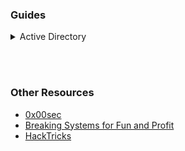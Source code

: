 ### Guides
<details><summary>Active Directory</summary>

<p>
```python
print("hello world!")
```
</p>
</details>

<br><br>

### Other Resources
- [0x00sec](https://0x00sec.org/)
- [Breaking Systems for Fun and Profit](https://breakingsystemsforfunandprofit.com)
- [HackTricks](https://book.hacktricks.xyz/)

